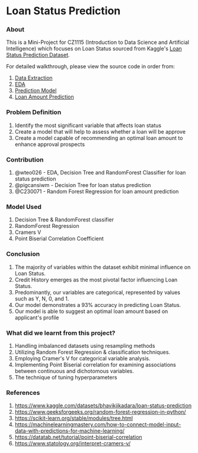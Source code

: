 # Loan Status Prediction

### About
This is a Mini-Project for CZ1115 (Introduction to Data Science and Artificial Intelligence) which focuses on Loan Status sourced from Kaggle's [Loan Status Prediction Dataset](https://www.kaggle.com/datasets/bhavikjikadara/loan-status-prediction).

For detailed walkthrough, please view the source code in order from:
1. [Data Extraction](https://github.com/wteo026/CZ1115-Introduction-to-Data-Science-and-Artificial-Intelligence-Mini-Project/blob/main/Data-Extraction.ipynb)
2. [EDA](https://github.com/wteo026/CZ1115-Introduction-to-Data-Science-and-Artificial-Intelligence-Mini-Project/blob/main/EDA.ipynb)
3. [Prediction Model](https://github.com/wteo026/CZ1115-Introduction-to-Data-Science-and-Artificial-Intelligence-Mini-Project/blob/main/Prediction%20Model%20for%20Loan%20Status.ipynb)
4. [Loan Amount Prediction](https://github.com/wteo026/CZ1115-Introduction-to-Data-Science-and-Artificial-Intelligence-Mini-Project/blob/main/Loan%20Amount%20Suggestion.ipynb)

### Problem Definition
1. Identify the most significant variable that affects loan status
2. Create a model that will help to assess whether a loan will be approve
3. Create a model capable of recommending an optimal loan amount to enhance approval prospects

### Contribution
1. @wteo026 - EDA, Decision Tree and RandomForest Classifier for loan status prediction
2. @pigcansiwm - Decision Tree for loan status prediction
3. @C230071 - Random Forest Regression for loan amount prediction

### Model Used
1. Decision Tree & RandomForest classifier
2. RandomForest Regression
3. Cramers V
4. Point Biserial Correlation Coefficient

### Conclusion
1. The majority of variables within the dataset exhibit minimal influence on Loan Status.
2. Credit History emerges as the most pivotal factor influencing Loan Status.
3. Predominantly, our variables are categorical, represented by values such as Y, N, 0, and 1.
4. Our model demonstrates a 93% accuracy in predicting Loan Status.
5. Our model is able to suggest an optimal loan amount based on applicant's profile

### What did we learnt from this project?
1. Handling imbalanced datasets using resampling methods
2. Utilizing Random Forest Regression & classification techniques.
3. Employing Cramer's V for categorical variable analysis.
4. Implementing Point Biserial correlation for examining associations between continuous and dichotomous variables.
5. The technique of tuning hyperparameters

### References
1. https://www.kaggle.com/datasets/bhavikjikadara/loan-status-prediction
2. https://www.geeksforgeeks.org/random-forest-regression-in-python/
3. https://scikit-learn.org/stable/modules/tree.html
4. https://machinelearningmastery.com/how-to-connect-model-input-data-with-predictions-for-machine-learning/
5. https://datatab.net/tutorial/point-biserial-correlation
6. https://www.statology.org/interpret-cramers-v/
